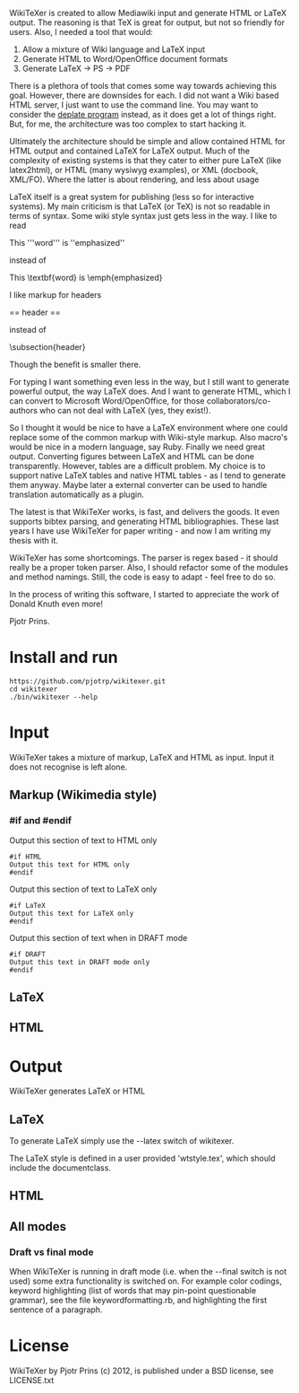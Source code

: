 WikiTeXer is created to allow Mediawiki input and
generate HTML or LaTeX output. The reasoning is that TeX is great for output, but
not so friendly for users. Also, I needed a tool that would:

1. Allow a mixture of Wiki language and LaTeX input
2. Generate HTML to Word/OpenOffice document formats
3. Generate LaTeX -> PS -> PDF

There is a plethora of tools that comes some way towards achieving
this goal.  However, there are downsides for each. I did not want a
Wiki based HTML server, I just want to use the command line. You may
want to consider the [deplate
program](http://deplate.sourceforge.net/) instead, as it does get a
lot of things right. But, for me, the architecture was too complex to
start hacking it.

Ultimately the architecture should be simple and allow contained HTML
for HTML output and contained LaTeX for LaTeX output. Much of the
complexity of existing systems is that they cater to either pure LaTeX
(like latex2html), or HTML (many wysiwyg examples), or XML (docbook,
XML/FO). Where the latter is about rendering, and less about usage

LaTeX itself is a great system for publishing (less so for interactive
systems). My main criticism is that LaTeX (or TeX) is not so readable
in terms of syntax. Some wiki style syntax just gets less in the way.
I like to read

  This '''word''' is ''emphasized''

instead of

  This \textbf{word} is \emph{emphasized}

I like markup for headers

  == header ==

instead of 

  \subsection{header}

Though the benefit is smaller there.

For typing I want something even less in the way, but I still want to
generate powerful output, the way LaTeX does. And I want to generate
HTML, which I can convert to Microsoft Word/OpenOffice, for those
collaborators/co-authors who can not deal with LaTeX (yes, they
exist!).

So I thought it would be nice to have a LaTeX environment where one could replace some
of the common markup with Wiki-style markup. Also macro's would be nice in a
modern language, say Ruby.  Finally we need great output. Converting figures
between LaTeX and HTML can be done transparently.  However, tables are a
difficult problem. My choice is to support native LaTeX tables and native HTML
tables - as I tend to generate them anyway. Maybe later a external converter
can be used to handle translation automatically as a plugin.

The latest is that WikiTeXer works, is fast, and delivers the goods.
It even supports bibtex parsing, and generating HTML bibliographies.
These last years I have use WikiTeXer for paper writing - and now I am
writing my thesis with it.

WikiTeXer has some shortcomings. The parser is regex based - it should
really be a proper token parser. Also, I should refactor some of the
modules and method namings. Still, the code is easy to adapt - feel
free to do so.

In the process of writing this software, I started to appreciate the
work of Donald Knuth even more!

Pjotr Prins.

# Install and run

    https://github.com/pjotrp/wikitexer.git
    cd wikitexer
    ./bin/wikitexer --help

# Input

WikiTeXer takes a mixture of markup, LaTeX and HTML as input.
Input it does not recognise is left alone.

## Markup (Wikimedia style)

### #if and #endif

Output this section of text to HTML only

    #if HTML
    Output this text for HTML only
    #endif

Output this section of text to LaTeX only

    #if LaTeX
    Output this text for LaTeX only
    #endif

Output this section of text when in DRAFT mode

    #if DRAFT
    Output this text in DRAFT mode only
    #endif


## LaTeX

## HTML

# Output

WikiTeXer generates LaTeX or HTML

## LaTeX

To generate LaTeX simply use the --latex switch of wikitexer.

The LaTeX style is defined in a user provided 'wtstyle.tex', which
should include the documentclass.

## HTML

## All modes

### Draft vs final mode

When WikiTeXer is running in draft mode (i.e. when the --final switch
is not used) some extra functionality is switched on. For example
color codings, keyword highlighting (list of words that may
pin-point questionable grammar), see the file keywordformatting.rb, and
highlighting the first sentence of a paragraph.

# License

WikiTeXer by Pjotr Prins (c) 2012, is published under a BSD license, see LICENSE.txt


